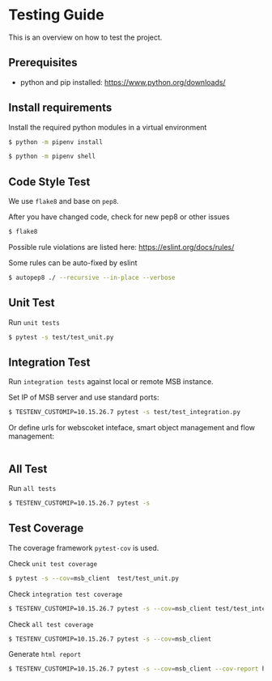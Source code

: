 # Testing Guide

This is an overview on how to test the project.

## Prerequisites

- python and pip installed: https://www.python.org/downloads/

## Install requirements

Install the required python modules in a virtual environment

```sh
$ python -m pipenv install
```

```sh
$ python -m pipenv shell
```

## Code Style Test

We use `flake8` and base on `pep8`.

After you have changed code, check for new pep8 or other issues
```sh
$ flake8
```

Possible rule violations are listed here: https://eslint.org/docs/rules/

Some rules can be auto-fixed by eslint
```sh
$ autopep8 ./ --recursive --in-place --verbose
```

## Unit Test

Run `unit tests`

```sh
$ pytest -s test/test_unit.py
```

## Integration Test

Run `integration tests` against local or remote MSB instance.

Set IP of MSB server and use standard ports:
```sh
$ TESTENV_CUSTOMIP=10.15.26.7 pytest -s test/test_integration.py
```

Or define urls for webscoket inteface, smart object management and flow management:
```sh

```

## All Test

Run `all tests`

```sh
$ TESTENV_CUSTOMIP=10.15.26.7 pytest -s
```

## Test Coverage

The coverage framework `pytest-cov` is used.

Check `unit test coverage`

```sh
$ pytest -s --cov=msb_client  test/test_unit.py
```

Check `integration test coverage`

```sh
$ TESTENV_CUSTOMIP=10.15.26.7 pytest -s --cov=msb_client test/test_integration.py
```

Check `all test coverage`

```sh
$ TESTENV_CUSTOMIP=10.15.26.7 pytest -s --cov=msb_client
```

Generate `html report`
```sh
$ TESTENV_CUSTOMIP=10.15.26.7 pytest -s --cov=msb_client --cov-report html:./Output/coverage
```

